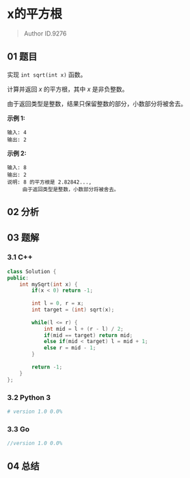 # x的平方根
> Author ID.9276

## 01 题目

实现 `int sqrt(int x)` 函数。

计算并返回 *x* 的平方根，其中 *x* 是非负整数。

由于返回类型是整数，结果只保留整数的部分，小数部分将被舍去。

**示例 1:**

```
输入: 4
输出: 2
```

**示例 2:**

```
输入: 8
输出: 2
说明: 8 的平方根是 2.82842..., 
     由于返回类型是整数，小数部分将被舍去。
```

## 02 分析



## 03 题解

### 3.1 C++

```c++
class Solution {
public:
    int mySqrt(int x) {
        if(x < 0) return -1;
        
        int l = 0, r = x;
        int target = (int) sqrt(x);
        
        while(l <= r) {
            int mid = l + (r - l) / 2;
            if(mid == target) return mid;
            else if(mid < target) l = mid + 1;
            else r = mid - 1;
        }
        
        return -1;
    }
};
```

### 3.2 Python 3

```python
# version 1.0 0.0%

```

### 3.3 Go

```Go
//version 1.0 0.0%

```



## 04 总结

